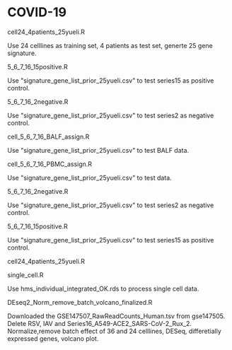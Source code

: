 # COVID-19
cell24_4patients_25yueli.R

Use 24 celllines as training set, 4 patients as test set, generte 25 gene signature.

5_6_7_16_15positive.R

Use "signature_gene_list_prior_25yueli.csv" to test series15 as positive control.

5_6_7_16_2negative.R

Use "signature_gene_list_prior_25yueli.csv" to test series2 as negative control.

cell_5_6_7_16_BALF_assign.R

Use "signature_gene_list_prior_25yueli.csv" to test BALF data.

cell_5_6_7_16_PBMC_assign.R

Use "signature_gene_list_prior_25yueli.csv" to test  data.

5_6_7_16_2negative.R

Use "signature_gene_list_prior_25yueli.csv" to test series2 as negative control.

5_6_7_16_15positive.R

Use "signature_gene_list_prior_25yueli.csv" to test series15 as positive control.




cell24_4patients_25yueli.R

single_cell.R

Use hms_individual_integrated_OK.rds to process single cell data. 

DEseq2_Norm_remove_batch_volcano_finalized.R 

Downloaded the GSE147507_RawReadCounts_Human.tsv from gse147505. 
Delete RSV, IAV and Series16_A549-ACE2_SARS-CoV-2_Rux_2. Normalize,remove batch effect of 36 and 24 celllines, DESeq, differetially expressed genes, volcano plot.


